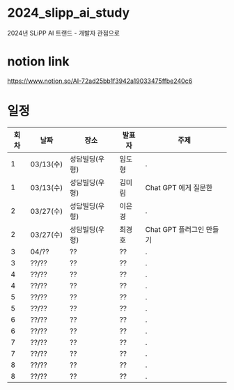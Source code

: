 # 2024_slipp_ai_study
2024년 SLiPP AI 트랜드 - 개발자 관점으로

# notion link
https://www.notion.so/AI-72ad25bb1f3942a19033475ffbe240c6


# 일정

회차 | 날짜 | 장소 | 발표자 | 주제 
--- | --- | --- | --- | ---
1 | 03/13(수) | 성담빌딩(우형) |  임도형 | .
1 | 03/13(수) | 성담빌딩(우형) |  김미림 | Chat GPT 에게 질문한
2 | 03/27(수) | 성담빌딩(우형) |  이은경 | .
2 | 03/27(수) | 성담빌딩(우형) |  최경호 | Chat GPT 플러그인 만들기
3 | 04/??| ?? |  ?? | .
3 | ??/??| ?? |  ?? | .
4 | ??/??| ?? |  ?? | .
4 | ??/??| ?? |  ?? | .
5 | ??/??| ?? |  ?? | .
5 | ??/??| ?? |  ?? | .
6 | ??/??| ?? |  ?? | .
6 | ??/??| ?? |  ?? | .
7 | ??/??| ?? |  ?? | .
7 | ??/??| ?? |  ?? | .
8 | ??/??| ?? |  ?? | .
8 | ??/??| ?? |  ?? | .



